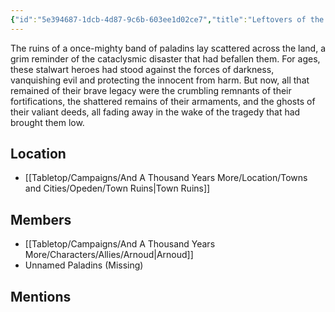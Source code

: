```yaml
---
{"id":"5e394687-1dcb-4d87-9c6b-603ee1d02ce7","title":"Leftovers of the Paladins","description":"The ruins of a once-mighty band of paladins lay scattered across the land, a grim reminder of the cataclysmic disaster that had befallen them.","publish":true,"date_created":"Thursday, March 2nd 2023, 6:30:20 pm","date_modified":"Friday, April 26th 2024, 11:23:02 pm","editing_lock":false,"live_preview":true,"cssclasses":["mado-heading"],"PassFrontmatter":true}
---
```



The ruins of a once-mighty band of paladins lay scattered across the land, a grim reminder of the cataclysmic disaster that had befallen them. For ages, these stalwart heroes had stood against the forces of darkness, vanquishing evil and protecting the innocent from harm. But now, all that remained of their brave legacy were the crumbling remnants of their fortifications, the shattered remains of their armaments, and the ghosts of their valiant deeds, all fading away in the wake of the tragedy that had brought them low.

## Location

- [[Tabletop/Campaigns/And A Thousand Years More/Location/Towns and Cities/Opeden/Town Ruins\|Town Ruins]]

## Members

- [[Tabletop/Campaigns/And A Thousand Years More/Characters/Allies/Arnoud\|Arnoud]]
- Unnamed Paladins (Missing)

## Mentions


